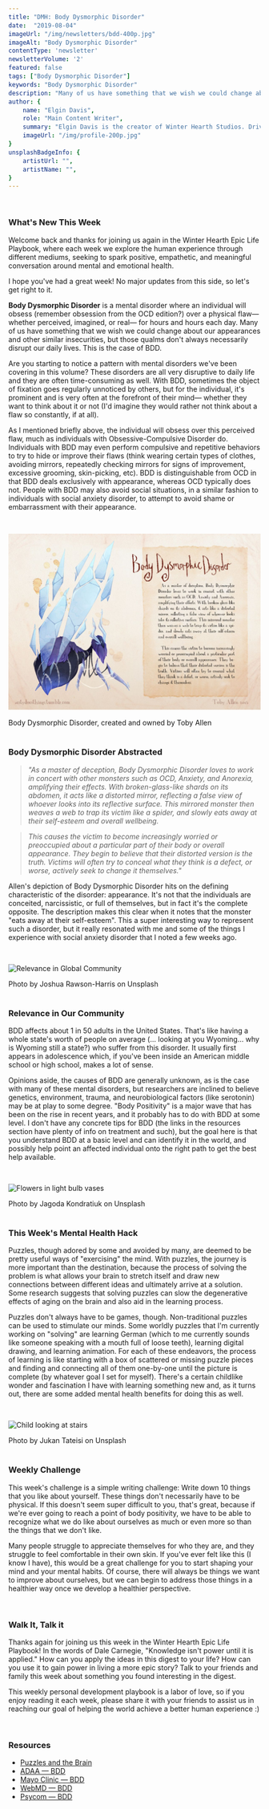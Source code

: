 ```yaml
---
title: "DMH: Body Dysmorphic Disorder"
date:  "2019-08-04"
imageUrl: "/img/newsletters/bdd-400p.jpg"
imageAlt: "Body Dysmorphic Disorder"
contentType: 'newsletter'
newsletterVolume: '2'
featured: false
tags: ["Body Dysmorphic Disorder"]
keywords: "Body Dysmorphic Disorder"
description: "Many of us have something that we wish we could change about our appearances and other similar insecurities, but those qualms don't always necessarily disrupt our daily lives. This is the case of BDD:"
author: {
    name: "Elgin Davis",
    role: "Main Content Writer",
    summary: "Elgin Davis is the creator of Winter Hearth Studios. Driven by a passionate spirit and boundless curiosity, Davis' work seeks to explore the depths of humanity and what it might look like to live a hyper-meaningful existence here on earth.",
    imageUrl: "/img/profile-200p.jpg" 
}
unsplashBadgeInfo: {
    artistUrl: "",
    artistName: "",
}
---
```


<br>

### What's New This Week
Welcome back and thanks for joining us again in the Winter Hearth Epic Life Playbook, where each week we explore the human experience through different mediums, seeking to spark positive, empathetic, and meaningful conversation around mental and emotional health.

I hope you've had a great week! No major updates from this side, so let's get right to it.
 
**Body Dysmorphic Disorder** is a mental disorder where an individual will obsess (remember obsession from the OCD edition?) over a physical flaw— whether perceived, imagined, or real— for hours and hours each day. Many of us have something that we wish we could change about our appearances and other similar insecurities, but those qualms don't always necessarily disrupt our daily lives. This is the case of BDD.

Are you starting to notice a pattern with mental disorders we've been covering in this volume? These disorders are all very disruptive to daily life and they are often time-consuming as well. With BDD, sometimes the object of fixation goes regularly unnoticed by others, but for the individual, it's prominent and is very often at the forefront of their mind— whether they want to think about it or not (I'd imagine they would rather not think about a flaw so constantly, if at all).

As I mentioned briefly above, the individual will obsess over this perceived flaw, much as individuals with Obsessive-Compulsive Disorder do. Individuals with BDD may even perform compulsive and repetitive behaviors to try to hide or improve their flaws (think wearing certain types of clothes, avoiding mirrors, repeatedly checking mirrors for signs of improvement, excessive grooming, skin-picking, etc). BDD is distinguishable from OCD in that BDD deals exclusively with appearance, whereas OCD typically does not. People with BDD may also avoid social situations, in a similar fashion to individuals with social anxiety disorder, to attempt to avoid shame or embarrassment with their appearance. 
 
 <br />

![Body Dysmorphic Disorder, created and owned by Toby Allen](/img/newsletters/bdd.jpg)

<div class="photo-credit"> 
    Body Dysmorphic Disorder, created and owned by Toby Allen
</div>
<br /> 

### Body Dysmorphic Disorder Abstracted

> *"As a master of deception, Body Dysmorphic Disorder loves to work in concert with other monsters such as OCD, Anxiety, and Anorexia, amplifying their effects. With broken-glass-like shards on its abdomen, it acts like a distorted mirror, reflecting a false view of whoever looks into its reflective surface. This mirrored monster then weaves a web to trap its victim like a spider, and slowly eats away at their self-esteem and overall wellbeing.*

> *This causes the victim to become increasingly worried or preoccupied about a particular part of their body or overall appearance. They begin to believe that their distorted version is the truth. Victims will often try to conceal what they think is a defect, or worse, actively seek to change it themselves."*

Allen's depiction of Body Dysmorphic Disorder hits on the defining characteristic of the disorder: appearance. It's not that the individuals are conceited, narcissistic, or full of themselves, but in fact it's the complete opposite. The description makes this clear when it notes that the monster "eats away at their self-esteem". This a super interesting way to represent such a disorder, but it really resonated with me and some of the things I experience with social anxiety disorder that I noted a few weeks ago.


<br />

![Relevance in Global Community](https://gallery.mailchimp.com/82935dc1a750f772912d12316/images/39d07f89-892f-4bd5-b120-0f8b55e6630c.jpg)
<div class="photo-credit"> 
    Photo by Joshua Rawson-Harris on Unsplash
</div>

<br />  

### Relevance in Our Community

BDD affects about 1 in 50 adults in the United States. That's like having a whole state's worth of people on average (... looking at you Wyoming... why is Wyoming still a state?) who suffer from this disorder. It usually first appears in adolescence which, if you've been inside an American middle school or high school, makes a lot of sense.

Opinions aside, the causes of BDD are generally unknown, as is the case with many of these mental disorders, but researchers are inclined to believe genetics, environment, trauma, and neurobiological factors (like serotonin) may be at play to some degree. "Body Positivity" is a major wave that has been on the rise in recent years, and it probably has to do with BDD at some level. I don't have any concrete tips for BDD (the links in the resources section have plenty of info on treatment and such), but the goal here is that you understand BDD at a basic level and can identify it in the world, and possibly help point an affected individual onto the right path to get the best help available.
 


<br />

![Flowers in light bulb vases](https://gallery.mailchimp.com/82935dc1a750f772912d12316/images/6811f08f-be0d-4024-a560-2682542e9943.jpg)
<div class="photo-credit"> 
    Photo by Jagoda Kondratiuk on Unsplash  
</div>
<br />

### This Week's Mental Health Hack

Puzzles, though adored by some and avoided by many, are deemed to be pretty useful ways of "exercising" the mind. With puzzles, the journey is more important than the destination, because the process of solving the problem is what allows your brain to stretch itself and draw new connections between different ideas and ultimately arrive at a solution. Some research suggests that solving puzzles can slow the degenerative effects of aging on the brain and also aid in the learning process.

Puzzles don't always have to be games, though. Non-traditional puzzles can be used to stimulate our minds. Some worldly puzzles that I'm currently working on "solving" are learning German (which to me currently sounds like someone speaking with a mouth full of loose teeth), learning digital drawing, and learning animation. For each of these endeavors, the process of learning is like starting with a box of scattered or missing puzzle pieces and finding and connecting all of them one-by-one until the picture is complete (by whatever goal I set for myself). There's a certain childlike wonder and fascination I have with learning something new and, as it turns out, there are some added mental health benefits for doing this as well.

<br />

![Child looking at stairs](https://gallery.mailchimp.com/82935dc1a750f772912d12316/images/f1cb78de-9b26-4bbf-80de-b64f00028e4c.jpg)

<div class="photo-credit"> 
    Photo by Jukan Tateisi on Unsplash
</div>

<br />  

### Weekly Challenge

This week's challenge is a simple writing challenge: Write down 10 things that you like about yourself. These things don't necessarily have to be physical. If this doesn't seem super difficult to you, that's great, because if we're ever going to reach a point of body positivity, we have to be able to recognize what we do like about ourselves as much or even more so than the things that we don't like.

Many people struggle to appreciate themselves for who they are, and they struggle to feel comfortable in their own skin. If you've ever felt like this (I know I have), this would be a great challenge for you to start shaping your mind and your mental habits. Of course, there will always be things we want to improve about ourselves, but we can begin to address those things in a healthier way once we develop a healthier perspective.
 
<br>

### Walk It, Talk it

Thanks again for joining us this week in the Winter Hearth Epic Life Playbook! In the words of Dale Carnegie, "Knowledge isn't power until it is applied." How can you apply the ideas in this digest to your life? How can you use it to gain power in living a more epic story? Talk to your friends and family this week about something you found interesting in the digest.


This weekly personal development playbook is a labor of love, so if you enjoy reading it each week, please share it with your friends to assist us in reaching our goal of helping the world achieve a better human experience :)

<br>

### Resources
- [Puzzles and the Brain](https://www.psychologytoday.com/us/blog/brain-workout/200904/puzzles-and-the-brain)
- [ADAA — BDD](https://adaa.org/understanding-anxiety/related-illnesses/other-related-conditions/body-dysmorphic-disorder-bdd)
- [Mayo Clinic — BDD](https://www.mayoclinic.org/diseases-conditions/body-dysmorphic-disorder/symptoms-causes/syc-20353938)
- [WebMD — BDD](https://www.webmd.com/mental-health/mental-health-body-dysmorphic-disorder#1)
- [Psycom — BDD](https://www.psycom.net/eating-disorders/body-dysmorphic-disorder)

